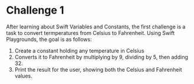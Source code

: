 # Challenge 1
After learning about Swift Variables and Constants, the first challenge is a task to convert termperatures from Celsius to Fahrenheit. Using Swift Playgrounds, the goal is as follows:

1. Create a constant holding any temperature in Celsius
2. Converts it to Fahrenheit by multiplying by 9, dividing by 5, then adding 32.
3. Print the result for the user, showing both the Celsius and Fahrenheit values.